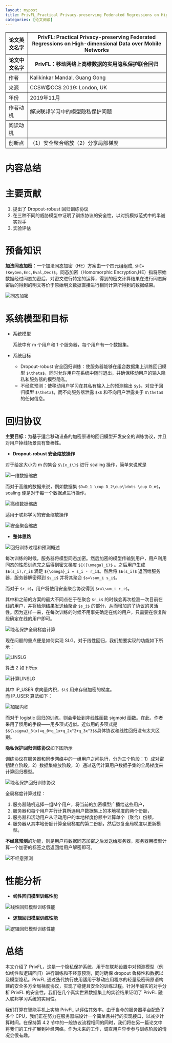 ```yaml
---
layout: mypost
title: PrivFL_Practical Privacy-preserving Federated Regressions on High-dimensional Data over Mobile Networks
categories: [论文阅读]
---
```


<table border="1">
    <tr>
        <th>论文英文名字</th>
        <th>PrivFL: Practical Privacy-preserving Federated Regressions on High-dimensional Data over Mobile Networks</th>
    </tr>
    <tr>
        <th>论文中文名字</th>
        <th>PrivFL：移动网络上高维数据的实用隐私保护联合回归</th>
    </tr>
    <tr>
        <td>作者</td>
        <td>Kalikinkar Mandal, Guang Gong</td>
    </tr>
    <tr>
        <td>来源</td>
        <td>CCSW@CCS 2019: London, UK</td>
    </tr>
    <tr>
        <td>年份</td>
        <td>2019年11月</td>
    </tr>
    <tr>
        <td>作者动机</td>
        <td>解决联邦学习中的模型隐私保护问题</td>
    </tr>
    <tr>
        <td>阅读动机</td>
        <td></td>
    </tr>
    <tr>
        <td>创新点</td>
        <td>（1）安全聚合缩放（2）分享局部梯度</td>
    </tr>
</table>

# 内容总结

# 主要贡献

1. 提出了 Dropout-robust 回归训练协议
2. 在三种不同的威胁模型中证明了训练协议的安全性，以对抗模拟范式中的半诚实对手
3. 实验评估

# 预备知识

**加法同态加密**：一个加法同态加密（HE）方案由一个四元组组成, `$HE=(KeyGen,Enc,Eval,Dec)$`。同态加密（Homomorphic Encryption,HE）指将原始数据经过同态加密后，对密文进行特定的运算，得到的密文计算结果在进行同态解密后的得到的明文等价于原始明文数据直接进行相同计算所得到的数据结果。

![同态加密](HE.png)

# 系统模型和目标

+ 系统模型

  系统中有 m 个用户和 1 个服务器，每个用户有一个数据集。

+ 系统目标
  + Dropout-robust 安全回归训练：使服务器能够在组合数据集上训练回归模型 `$\theta$`，同时允许用户在系统中随时退出，并确保移动用户的输入隐私和服务器的模型隐私。
  + 不经意预测：使移动用户学习在其私有输入上的预测输出 `$y$`，对应于回归模型 `$\theta$`，而不向服务器泄露 `$x$` 和不向用户泄露关于 `$\theta$` 的任何信息。

# 回归协议

**主要目标**：为基于适合移动设备的加密原语的回归模型开发安全的训练协议，并且对用户掉线场景具有鲁棒性。

+ **Dropout-robust 安全缩放操作**

对于给定大小为 m 的集合 `$\{x_i\}$` 进行 scaling 操作，简单来说就是

![一维数据缩放](一维数据缩放.png)

而对于高维的数据来说，例如数据集 `$D=D_1 \cup D_2\cup\ldots \cup D_m$`，scaling 便是对于每一个数据点进行操作。

![高维数据缩放](高维数据缩放.png)

适用于联邦学习的安全缩放操作

![安全聚合缩放](安全聚合缩放.png)

+ **整体思路**

![回归训练过程和预测概述](回归训练过程和预测概述.png)

每次训练的时候，服务器将模型同态加密。然后加密的模型传输到用户，用户利用同态的性质训练完之后得到密文梯度 `$E({\omega}_i)$` 。之后用户生成  `$E(s_i),r_i$` 满足  `${\omega}_i = s_i - r_i$`。然后将 `$E(s_i)$` 返回给服务器，服务器解密得到 `$s_i$` 并将其聚合 `$s=\sum_i s_i$`。

而对于 `$r_i$`，用户将使用安全聚合协议得到 `$r=\sum_i r_i$`。

其中和之前的方案的最大不同点在于在聚合 `$r_i$` 的时候会再次检测一次目前在线的用户，并将检测结果发送给聚合 `$s_i$` 的部分，从而增加的了协议的灵活性。因为这样一来，在每次训练的时候不用事先确定在线的用户，只需要在恢复阶段确定在线的用户即可。

![隐私保护全局梯度计算](隐私保护全局梯度计算.png)

现在问题的重点便是如何实现 SLG。对于线性回归，我们想要实现的功能如下所示：

![LINSLG](LINSLG.png)

算法 2 如下所示

![计算LINSLG](计算LINSLG.png)

其中 IP_USER 求向量内积，`$t$` 用来存储加密的梯度。  
而 IP_USER 算法如下：

![加密内积](加密内积.png)

而对于 logistic 回归的训练，则会牵扯到非线性函数 sigmoid 函数。在此，作者采用了惯用的手段——用多项式近似。近似用的多项式是`$${\sigma}_3(x)=q_0+q_1x+q_2x^2+q_3x^3$$`具体协议和线性回归没有太大区别。

**隐私保护回归训练协议**如下图所示

训练协议在服务器和同步网络中的一组用户之间执行，分为三个阶段：1）成对密钥建立阶段，2）数据集缩放阶段，3）通过迭代计算用户数据子集的全局梯度来计算回归模型。 

![隐私保护回归训练协议](隐私保护回归训练协议.png)

全局梯度计算过程：  
1. 服务器随机选择一组M个用户，将当前的加密模型广播给这些用户，
2. 服务器和每个用户并行计算所选用户数据集上的本地梯度的两个份额，
3. 服务器和活动用户从活动用户的本地梯度份额中计算单个（聚合）份额，
4. 服务器从其本地份额计算全局梯度的第二份额，然后恢复全局梯度以更新模型。

**不经意预测**的功能，则是用户将数据同态加密之后发送给服务器，服务器用模型计算一个加密的标签之后返回给用户解密即可。

![不经意预测](不经意预测.png)

# 性能分析

+ **线性回归模型训练性能**

![线性回归模型训练性能](线性回归模型训练性能.png)

+ **逻辑回归模型训练性能**

![逻辑回归模型训练性能](逻辑回归模型训练性能.png)

# 总结

本文介绍了 PrivFL，这是一个隐私保护系统，用于在联邦设置中对预测模型（例如线性和逻辑回归）进行训练和不经意预测，同时确保 dropout 鲁棒性和数据以及模型隐私。PrivFL 通过迭代执行使用适用于移动应用程序的轻量级密码原语构建的安全多方全局梯度协议，实现了稳健且安全的训练过程。针对半诚实的对手分析 PrivFL 的安全性。我们在几个真实世界数据集上的实验结果证明了 PrivFL 融入联邦学习系统的实用性。

我们打算在智能手机上实施 PrivFL 以评估其效率。由于当今的服务器平台配备了多个 CPU，我们正在努力在服务器端设计一个简单且并行的实现接口，以减少计算时间。在保持第 4.2 节中的一般协议流程相同的同时，我们将在另一篇论文中将我们的工作扩展到神经网络。作为未来的工作，调查用户异步参与训练阶段的情况会很有趣。